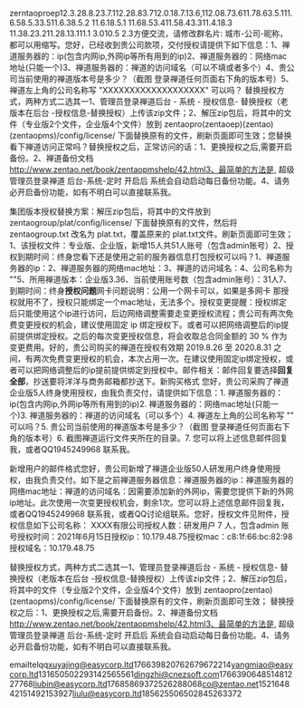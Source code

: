 
zerntaoproep12.3.28.8.23.7.112.28.83.712.0.18.7.13.6,112.08.73.611.78.63.5.111.6.58.5.33.511.6.38.5.2
11.6.18.5.1
11.68.53.411.58.43.311.4.18.3
11.38.23.211.28.13.111.1
3.010.5
2.3方便交流，请修改群名片: 城市-公司-昵称，都可以用缩写。您好，已经收到贵公司款项，交付授权请提供下如下信息：1、禅道服务器的：ip(包含内网ip,外网ip等所有用到的ip)2、禅道服务器的：网络mac地址(只能一个)3、禅道服务器的：禅道的访问域名（可以不填或者多个）4、贵公司当前使用的禅道版本号是多少？（截图 登录禅道任何页面右下角的版本号）5、禅道左上角的公司名称写 "XXXXXXXXXXXXXXXXXXX" 可以吗？
替换授权方式，两种方式二选其一1、管理员登录禅道后台 - 系统 - 授权信息- 替换授权（老版本在后台 -授权信息-替换授权）上传该zip文件；2、解压zip包后，将其中的文件（专业版2个文件，企业版4个文件）放到 zentaopro(zentaoep)(zentao)(zentaopms)/config/license/ 下面替换原有的文件，刷新页面即可生效；您替换看下禅道访问正常吗？替换授权之后，正常访问的话：1、更换授权之后,需要开启备份。2、禅道备份文档 http://www.zentao.net/book/zentaopmshelp/42.html3、最简单的方法是, 超级管理员登录禅道 后台-系统-定时 开启后 系统会自动启动每日备份功能。4、请务必开启备份功能，如有不明白可以直接联系我。


集团版本授权替换方案：解压zip包后，将其中的文件放到 zentaogroup/plat/config/license/ 下面替换原有的文件，然后将 zentaogroup.txt 改名为 plat.txt，覆盖原来的 plat.txt文件。刷新页面即可生效；1、该授权文件：专业版、企业版，新增15人共51人账号（包含admin账号）2、授权到期时间：终身您看下还是使用之前的服务器信息打包授权可以吗？1、禅道服务器的ip：2、禅道服务器的网络mac地址：3、禅道的访问域名：4、公司名称为 ""5、所用禅道版本：企业版3.36、当前使用账号数（包含admin账号）：31人7、到期时间：终身**授权问题**网卡问题说明：公用一个网卡可以，如果是多网卡 那授权就用不了，授权只能绑定一个mac地址，无法多个。授权变更提醒：授权绑定后只能使用这个ip进行访问，后边网络调整需要走变更授权流程；贵公司有两次免费变更授权的机会，建议使用固定 ip 绑定授权下。或者可以把网络调整后的ip提前提供绑定授权。之后的每次变更授权信息，将会收取总合同金额的 30 % 作为变更费用。好的，贵公司购买的禅道在授权有效期 2019.8.26 至 2020.8.31 之间，有两次免费变更授权的机会，本次占用一次。在建议使用固定ip绑定授权，或者可以把网络调整后的ip提前提供绑定到授权中。邮件相关：邮件回复要选择**回复全部**，抄送要将洋洋与商务邮箱都抄送下。新购买格式
您好，贵公司采购了禅道企业版5人终身使用授权，由我负责交付，请提供如下信息：1. 禅道服务器的：ip(包含内网ip,外网ip等所有用到的ip)2. 禅道服务器的：网络mac地址(只能一个)3. 禅道服务器的：禅道的访问域名（可以多个）4. 禅道左上角的公司名称写 "" 可以吗？5. 贵公司当前使用的禅道版本号是多少？（截图 登录禅道任何页面右下角的版本号）6. 截图禅道运行文件夹所在的目录。7. 您可以将上述信息邮件回复我，或者QQ1945249968 联系我。

新增用户的邮件格式您好，贵公司新增了禅道企业版50人研发用户终身使用授权，由我负责交付。如下是之前禅道服务器信息：禅道服务器的ip：禅道服务器的网络mac地址：禅道的访问域名：因需要添加新的外网ip，需要您提供下新的外网ip地址。此次使用一次变更授权机会，剩余1次。您可以将上述信息邮件回复我，或者QQ1945249968 联系我，或者QQ讨论组联系。您好，授权文件见附件，授权信息如下公司名称： XXXX有限公司授权人数：研发用户 7 人，包含admin 账号授权时间：2021年6月15日授权ip：10.179.48.75授权mac：c8:1f:66:bc:82:98授权域名：10.179.48.75

替换授权方式，两种方式二选其一1、管理员登录禅道后台 - 系统 - 授权信息- 替换授权（老版本在后台 -授权信息-替换授权）上传该zip文件；2、解压zip包后，将其中的文件（专业版2个文件，企业版4个文件）放到 zentaopro(zentao)(zentaopms)/config/license/ 下面替换原有的文件，刷新页面即可生效；
替换授权之后：1、更换授权之后,需要开启备份。2、禅道备份文档 http://www.zentao.net/book/zentaopmshelp/42.html3、最简单的方法是, 超级管理员登录禅道 后台-系统-定时 开启后 系统会自动启动每日备份功能。4、请务必开启备份功能，如有不明白可以直接联系我。


emailtelqq[xuyajing@easycorp.ltd](mailto:xuyajing@easycorp.ltd)176639820762679672214[yangmiao@easycorp.ltd](mailto:yangmiao@easycorp.ltd)131650502293142565561[dingzhi@cnezsoft.com](mailto:dingzhi@cnezsoft.com)176639064851481227768[liubin@easycorp.ltd](mailto:liubin@easycorp.ltd)17685869372526288068[co@zentao.net](mailto:co@zentao.net)152164842151492153927[liulu@easycorp.ltd](mailto:liulu@easycorp.ltd)185625506502845263372